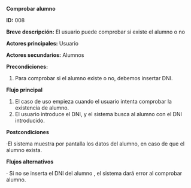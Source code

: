 **Comprobar alumno**


**ID:** 008


**Breve descripción:** El usuario puede comprobar si existe el alumno o no


**Actores principales:** Usuario


**Actores secundarios:** Alumnos


**Precondiciones:**


1. Para comprobar si el alumno existe o no, debemos insertar DNI.


**Flujo principal**


1. El caso de uso empieza cuando el usuario intenta comprobar la existencia de alumno.
2. El usuario introduce el DNI, y el sistema busca al alumno con el DNI introducido.


**Postcondiciones**


·El sistema muestra por pantalla los datos del alumno, en caso de que el alumno exista.


**Flujos alternativos**


· Si no se inserta el DNI del alumno , el sistema dará error al comprobar alumno.

